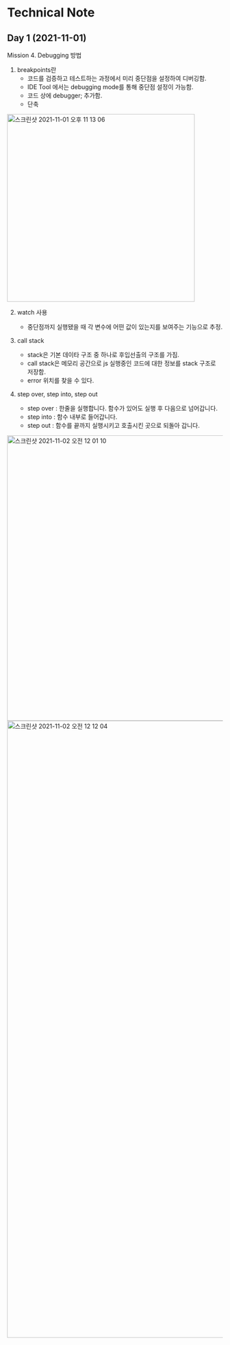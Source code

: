# Technical Note

## Day 1 (2021-11-01)

Mission 4. Debugging 방법
 1. breakpoints란
    * 코드를 검증하고 테스트하는 과정에서 미리 중단점을 설정하여 디버깅함.
    * IDE Tool 에서는 debugging mode를 통해 중단점 설정이 가능함.
    * 코드 상에 debugger; 추가함.
    * 단축
<img width="438" alt="스크린샷 2021-11-01 오후 11 13 06" src="https://user-images.githubusercontent.com/90082464/139685759-d42b1dd4-56a0-4727-a6d7-8a1b914f71ae.png">

 2. watch 사용
    * 중단점까지 실행됐을 때 각 변수에 어떤 값이 있는지를 보여주는 기능으로 추정.
   
 3. call stack 
    * stack은 기본 데이타 구조 중 하나로 후입선출의 구조를 가짐.
    * call stack은 메모리 공간으로 js 실행중인 코드에 대한 정보를 stack 구조로 저장함.
    * error 위치를 찾을 수 있다.
 
 4. step over, step into, step out
    * step over : 한줄을 실행합니다. 함수가 있어도 실행 후 다음으로 넘어갑니다.
    * step into : 함수 내부로 들어갑니다.
    * step out : 함수를 끝까지 실행시키고 호출시킨 곳으로 되돌아 갑니다.
 <img width="666" alt="스크린샷 2021-11-02 오전 12 01 10" src="https://user-images.githubusercontent.com/90082464/139693205-41fe2ee3-f21b-4af2-a62b-1d13e2078ff1.png">

<img width="1440" alt="스크린샷 2021-11-02 오전 12 12 04" src="https://user-images.githubusercontent.com/90082464/139694618-80d04e5b-01ee-448e-aa6a-514afff5f8d4.png">
